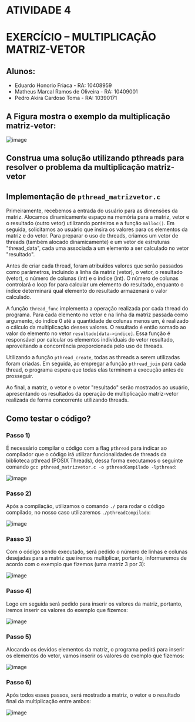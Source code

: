 # ATIVIDADE 4
# EXERCÍCIO  – MULTIPLICAÇÃO MATRIZ-VETOR

## Alunos:
* Eduardo Honorio Friaca - RA: 10408959
* Matheus Marcal Ramos de Oliveira - RA: 10409001
* Pedro Akira Cardoso Toma - RA: 10390171

## A Figura mostra o exemplo da multiplicação matriz-vetor:

![image](https://github.com/macaaalm/sistemasOperacionais/assets/113950201/00c568fb-ee66-4fe9-9f3e-623118d6e165)

## Construa uma solução utilizando pthreads para resolver o problema da multiplicação matriz-vetor

## Implementação de `pthread_matrizvetor.c`

Primeiramente, recebemos a entrada do usuário para as dimensões da matriz. Alocamos dinamicamente espaço na memória para a matriz, vetor e o resultado (outro vetor) utilizando ponteiros e a função `malloc()`. Em seguida, solicitamos ao usuário que insira os valores para os elementos da matriz e do vetor. Para preparar o uso de threads, criamos um vetor de threads (também alocado dinamicamente) e um vetor de estruturas "thread_data", cada uma associada a um elemento a ser calculado no vetor "resultado".

Antes de criar cada thread, foram atribuídos valores que serão passados como parâmetros, incluindo a linha da matriz (vetor), o vetor, o resultado (vetor), o número de colunas (int) e o índice (int). O número de colunas controlará o loop for para calcular um elemento do resultado, enquanto o índice determinará qual elemento do resultado armazenará o valor calculado.

A função `thread_func` implementa a operação realizada por cada thread do programa. Para cada elemento no vetor e na linha da matriz passada como argumento, do índice 0 até a quantidade de colunas menos um, é realizado o cálculo da multiplicação desses valores. O resultado é então somado ao valor do elemento no vetor `resultado[data->indice]`. Essa função é responsável por calcular os elementos individuais do vetor resultado, aproveitando a concorrência proporcionada pelo uso de threads.

Utilizando a função `pthread_create`, todas as threads a serem utilizadas foram criadas. Em seguida, ao empregar a função `pthread_join` para cada thread, o programa espera que todas elas terminem a execução antes de prosseguir.

Ao final, a matriz, o vetor e o vetor "resultado" serão mostrados ao usuário, apresentando os resultados da operação de multiplicação matriz-vetor realizada de forma concorrente utilizando threads.

## Como testar o código?

### Passo 1)
É necessário compilar o código com a flag `pthread` para indicar ao compilador que o código irá utilizar funcionalidades de threads da biblioteca pthread (POSIX Threads), dessa forma executamos o seguinte comando `gcc pthread_matrizvetor.c -o pthreadCompilado -lpthread`:

![image](https://github.com/macaaalm/sistemasOperacionais/assets/113950201/fb0e06a0-eeb5-4612-9b53-b48fc467247d)

### Passo 2)
Após a compilação, utilizamos o comando `./` para rodar o código compilado, no nosso caso utilizaremos `./pthreadCompilado`:

![image](https://github.com/macaaalm/sistemasOperacionais/assets/113950201/e0d9b156-3179-4110-81ec-776e07ccd3fd)

### Passo 3)
Com o código sendo executado, será pedido o número de linhas e colunas desejadas para a matriz que iremos multiplicar, portanto, informaremos de acordo com o exemplo que fizemos (uma matriz 3 por 3): 

![image](https://github.com/macaaalm/sistemasOperacionais/assets/113950201/00f548b2-8f9e-4b02-8d4f-a57007807a1f)

### Passo 4)
Logo em seguida será pedido para inserir os valores da matriz, portanto, iremos inserir os valores do exemplo que fizemos:

![image](https://github.com/macaaalm/sistemasOperacionais/assets/113950201/03c009eb-507a-4c70-a6a3-64e19241f493)

### Passo 5)
Alocando os devidos elementos da matriz, o programa pedirá para inserir os elementos do vetor, vamos inserir os valores do exemplo que fizemos:

![image](https://github.com/macaaalm/sistemasOperacionais/assets/113950201/481a2586-e85c-4323-9216-0fe3830b643c)

### Passo 6)
Após todos esses passos, será mostrado a matriz, o vetor e o resultado final da multiplicação entre ambos:

![image](https://github.com/macaaalm/sistemasOperacionais/assets/113950201/3472e2be-874b-4d5d-aa9f-6ff237a95981)



